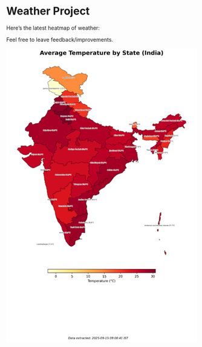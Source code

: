 # Weather Project

Here’s the latest heatmap of weather:

Feel free to leave feedback/improvements.

![India Heatmap](docs/assets/india_heatmap.png?v=C78863)
